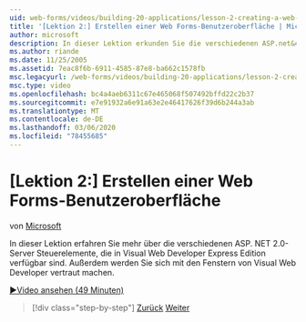 ```yaml
---
uid: web-forms/videos/building-20-applications/lesson-2-creating-a-web-forms-user-interface
title: '[Lektion 2:] Erstellen einer Web Forms-Benutzeroberfläche | Microsoft-Dokumentation'
author: microsoft
description: In dieser Lektion erkunden Sie die verschiedenen ASP.net&#160;2,0-Server Steuerelemente, die in Visual Web Developer Express Edition verfügbar sind. Außerdem werden Sie beginnen...
ms.author: riande
ms.date: 11/25/2005
ms.assetid: 7eac8f6b-6911-4585-87e8-ba662c1578fb
msc.legacyurl: /web-forms/videos/building-20-applications/lesson-2-creating-a-web-forms-user-interface
msc.type: video
ms.openlocfilehash: bc4a4aeb6311c67e465068f507492bffd22c2b37
ms.sourcegitcommit: e7e91932a6e91a63e2e46417626f39d6b244a3ab
ms.translationtype: MT
ms.contentlocale: de-DE
ms.lasthandoff: 03/06/2020
ms.locfileid: "78455685"
---
```

# <a name="lesson-2-creating-a-web-forms-user-interface"></a>[Lektion 2:] Erstellen einer Web Forms-Benutzeroberfläche

von [Microsoft](https://github.com/microsoft)

In dieser Lektion erfahren Sie mehr über die verschiedenen ASP. NET 2.0-Server Steuerelemente, die in Visual Web Developer Express Edition verfügbar sind. Außerdem werden Sie sich mit den Fenstern von Visual Web Developer vertraut machen.

[&#9654;Video ansehen (49 Minuten)](https://channel9.msdn.com/Blogs/ASP-NET-Site-Videos/lesson-2-creating-a-web-forms-user-interface)

> [!div class="step-by-step"]
> [Zurück](lesson-1-getting-started-with-visual-web-developer-express.md)
> [Weiter](lesson-3-understanding-more-about-events-and-postback.md)
